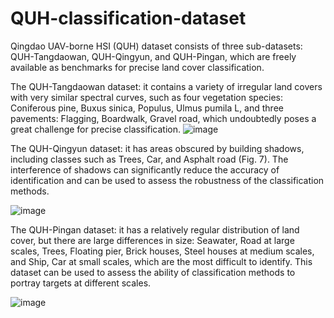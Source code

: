 # QUH-classification-dataset

Qingdao UAV-borne HSI (QUH) dataset consists of three sub-datasets: QUH-Tangdaowan, QUH-Qingyun, and QUH-Pingan, which are freely available as benchmarks for precise land cover classification.

The QUH-Tangdaowan dataset: it contains a variety of irregular land covers with very similar spectral curves, such as four vegetation species: Coniferous pine, Buxus sinica, Populus, Ulmus pumila L, and three pavements: Flagging, Boardwalk, Gravel road, which undoubtedly poses a great challenge for precise classification.
![image](https://user-images.githubusercontent.com/112471583/221394134-e814ea75-daba-4d74-bba3-26887a65d10c.png)

The QUH-Qingyun dataset: it has areas obscured by building shadows, including classes such as Trees, Car, and Asphalt road (Fig. 7). The interference of shadows can significantly reduce the accuracy of identification and can be used to assess the robustness of the classification methods.

![image](https://user-images.githubusercontent.com/112471583/221394143-fd2ca551-4a06-4c15-b2a5-e70155f1ef56.png)

The QUH-Pingan dataset: it has a relatively regular distribution of land cover, but there are large differences in size: Seawater, Road at large scales, Trees, Floating pier, Brick houses, Steel houses at medium scales, and Ship, Car at small scales, which are the most difficult to identify. This dataset can be used to assess the ability of classification methods to portray targets at different scales.

![image](https://user-images.githubusercontent.com/112471583/221394154-c4283ea6-0318-4e99-8071-cb23ee057c37.png)
